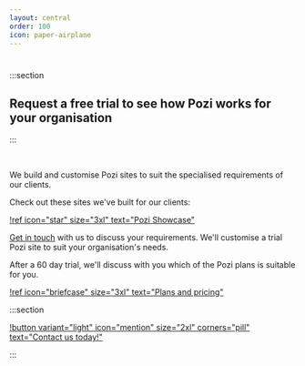 ```yaml
---
layout: central
order: 100
icon: paper-airplane
---
```


<style>
    .section {
        text-align: center;
        width: 100%;
        padding: 40px;
        padding-bottom: 10px;
</style>

#

:::section

## Request a free trial to see how Pozi works for your organisation

:::

<br/>

We build and customise Pozi sites to suit the specialised requirements of our clients.

Check out these sites we've built for our clients:

[!ref icon="star" size="3xl" text="Pozi Showcase"](/showcase/)

[Get in touch](/contact/) with us to discuss your requirements. We'll customise a trial Pozi site to suit your organisation's needs.

After a 60 day trial, we'll discuss with you which of the Pozi plans is suitable for you.

[!ref icon="briefcase" size="3xl" text="Plans and pricing"](/pricing/)

:::section

[!button variant="light" icon="mention" size="2xl" corners="pill" text="Contact us today!"](/contact/)

:::

